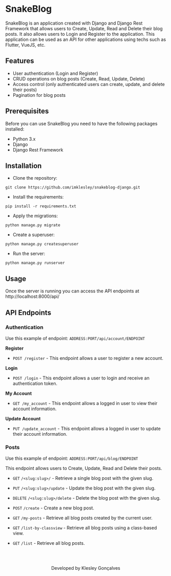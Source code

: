 # SnakeBlog

SnakeBlog is an application created with Django and Django Rest Framework that allows users to Create, Update, Read and Delete their blog posts. It also allows users to Login and Register to the application. This application can be used as an API for other applications using techs such as Flutter, VueJS, etc. 


## Features
* User authentication (Login and Register)
* CRUD operations on blog posts (Create, Read, Update, Delete)
* Access control (only authenticated users can create, update, and delete their posts)
* Pagination for blog posts

## Prerequisites

Before you can use SnakeBlog you need to have the following packages installed:

* Python 3.x
* Django 
* Django Rest Framework

## Installation

* Clone the repository:

```
git clone https://github.com/imklesley/snakeblog-django.git
```

* Install the requirements:

```
pip install -r requirements.txt
```

* Apply the migrations:

```
python manage.py migrate
```

* Create a superuser:

```
python manage.py createsuperuser
```

* Run the server:

```
python manage.py runserver
```

## Usage

Once the server is running you can access the API endpoints at http://localhost:8000/api/

## API Endpoints

### Authentication
Use this example of endpoint: `ADDRESS:PORT/api/account/ENDPOINT`

**Register**

* `POST /register` - This endpoint allows a user to register a new account.

**Login**

* `POST /login` - This endpoint allows a user to login and receive an authentication token.

**My Account**

* `GET /my_account` - This endpoint allows a logged in user to view their account information.

**Update Account**

* `PUT /update_account` -
This endpoint allows a logged in user to update their account information.

### Posts
Use this example of endpoint: `ADDRESS:PORT/api/blog/ENDPOINT`

This endpoint allows users to Create, Update, Read and Delete their posts.

* `GET` `/<slug:slug>/` - Retrieve a single blog post with the given slug.

* `PUT` `/<slug:slug>/update` - Update the blog post with the given slug.

* `DELETE` `/<slug:slug>/delete` - Delete the blog post with the given slug.

* `POST` `/create` - Create a new blog post.

* `GET` `/my-posts` - Retrieve all blog posts created by the current user.

* `GET` `/list-by-classview` - Retrieve all blog posts using a class-based view.

* `GET` `/list` - Retrieve all blog posts.





<br>

##

<p align="center">Developed by <span color="#007DFF" >Klesley Gonçalves</span></p>
